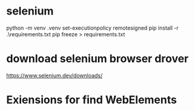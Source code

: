 # selenium
python -m venv .venv
set-executionpolicy remotesigned
pip install -r .\requirements.txt
pip freeze > requirements.txt
# download selenium browser drover
https://www.selenium.dev/downloads/

# Exiensions for find WebElements
